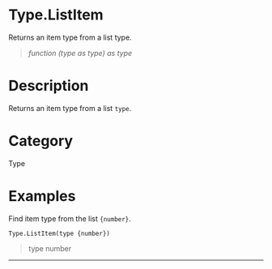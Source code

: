 ﻿# Type.ListItem
Returns an item type from a list type.
> _function (type as type) as type_
# Description 
Returns an item type from a list <code>type</code>.
# Category 
Type
# Examples 
Find item type from the list <code>{number}</code>.
```
Type.ListItem(type {number})
```
> type number 
***
